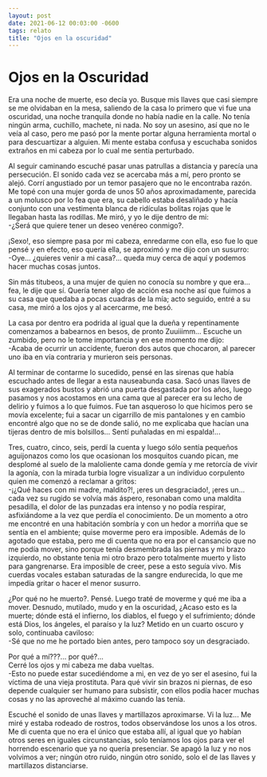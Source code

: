 ```yaml
---
layout: post
date: 2021-06-12 00:03:00 -0600
tags: relato
title: "Ojos en la oscuridad"
---
```


# Ojos en la Oscuridad

Era una noche de muerte, eso decía yo. Busque mis llaves que casi siempre se me olvidaban en la mesa, saliendo de la casa lo primero que vi fue una oscuridad, una noche tranquila donde no había nadie en la calle. No tenía ningún arma, cuchillo, machete, ni nada. No soy un asesino, así que no le veía al caso, pero me pasó por la mente portar alguna herramienta mortal o para descuartizar a alguien. Mi mente estaba confusa y escuchaba sonidos extraños en mi cabeza por lo cual me sentía perturbado.

Al seguir caminando escuché pasar unas patrullas a distancia y parecía una persecución. El sonido cada vez se acercaba más a mí, pero pronto se alejó. Corrí angustiado por un temor pasajero que no le encontraba razón. Me topé con una mujer gorda de unos 50 años aproximadamente, parecida a un molusco por lo fea que era, su cabello estaba desaliñado y hacía conjunto con una vestimenta blanca de ridículas bolitas rojas que le llegaban hasta las rodillas. Me miró, y yo le dije dentro de mi:  
-¿Será que quiere tener un deseo venéreo conmigo?.

¡Sexo!, eso siempre pasa por mi cabeza, enredarme con ella, eso fue lo que pensé y en efecto, eso quería ella, se aproximó y me dijo con un susurro:  
-Oye... ¿quieres venir a mi casa?... queda muy cerca de aquí y podemos hacer muchas cosas juntos.

Sin más titubeos, a una mujer de quien no conocía su nombre y que era... fea, le dije que sí. Quería tener algo de acción esa noche así que fuimos a su casa que quedaba a pocas cuadras de la mía; acto seguido, entré a su casa, me miró a los ojos y al acercarme, me besó.

La casa por dentro era podrida al igual que la dueña y repentinamente comenzamos a babearnos en besos, de pronto Zuuiiimm... Escuche un zumbido, pero no le tome importancia y en ese momento me dijo:  
-Acaba de ocurrir un accidente, fueron dos autos que chocaron, al parecer uno iba en vía contraria y murieron seis personas.

Al terminar de contarme lo sucedido, pensé en las sirenas que había escuchado antes de llegar a esta nauseabunda casa. Sacó unas llaves de sus exagerados bustos y abrió una puerta desgastada por los años, luego pasamos y nos acostamos en una cama que al parecer era su lecho de delirio y fuimos a lo que fuimos. Fue tan asqueroso lo que hicimos pero se movía excelente; fui a sacar un cigarrillo de mis pantalones y en
cambio encontré algo que no se de donde salió, no me explicaba que hacían una tijeras dentro de mis bolsillos... Sentí puñaladas en mi espalda!...

Tres, cuatro, cinco, seis, perdí la cuenta y luego sólo sentía pequeños aguijonazos como los que ocasionan los mosquitos cuando pican, me desplomé al suelo de la maloliente cama donde gemía y me retorcía de vivir la agonía, con la mirada turbia logre visualizar a un individuo corpulento quien me comenzó a reclamar a gritos:  
-¡¿Qué haces con mi madre, maldito?!, ¡eres un desgraciado!, ¡eres un... cada vez su rugido se volvía más áspero, resonaban como una maldita pesadilla, el dolor de las punzadas era intenso y no podía respirar, asfixiándome a la vez que perdía el conocimiento. De un momento a otro me encontré en una habitación sombría y con un hedor a morriña que se sentía en el ambiente; quise moverme pero era imposible. Además de lo agotado que estaba, pero me di cuenta que no era por el cansancio que
no me podía mover, sino porque tenía desmembrada las piernas y mi brazo izquierdo, no obstante tenia mi otro brazo pero totalmente muerto y listo para gangrenarse. Era imposible de creer, pese a esto seguía vivo. Mis cuerdas vocales estaban saturadas de la sangre endurecida, lo que me impedía gritar o hacer el menor susurro.

¿Por qué no he muerto?. Pensé. Luego traté de moverme y qué me iba a mover. Desnudo, mutilado, mudo y en la oscuridad, ¿Acaso esto es la muerte; dónde está el infierno, los diablos, el fuego y el sufrimiento; dónde está Dios, los ángeles, el paraíso y la luz? Metido en un cuarto oscuro y solo, continuaba caviloso:  
-Sé que no me he portado bien antes, pero tampoco soy un desgraciado.

Por qué a mí???... por qué?...  
Cerré los ojos y mi cabeza me daba vueltas.  
-Esto no puede estar sucediéndome a mi, en vez de yo ser el asesino, fui la víctima de una vieja prostituta. Para qué vivir sin brazos ni piernas, de eso depende cualquier ser humano para subsistir, con ellos podía hacer muchas cosas y no las aproveché al máximo cuando las tenía.

Escuché el sonido de unas llaves y martillazos aproximarse. Vi la luz... Me miré y estaba rodeado de rostros, todos observándose los unos a los otros. Me di cuenta que no era el único que estaba allí, al igual que yo habían otros seres en iguales circunstancias, solo teníamos los ojos para ver el horrendo escenario que ya no quería presenciar. Se apagó la luz y no nos volvimos a ver; ningún otro ruido, ningún otro
sonido, solo el de las llaves y martillazos distanciarse.
